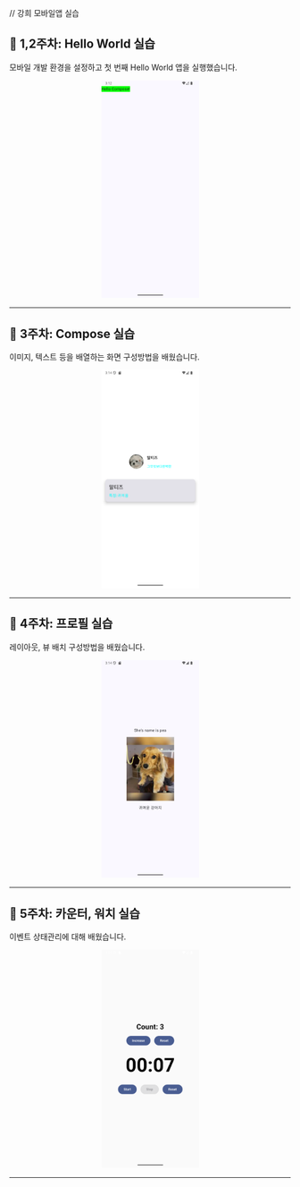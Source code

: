 // 강희 모바일앱 실습

<h2>📘 1,2주차: Hello World 실습</h2>
<p>모바일 개발 환경을 설정하고 첫 번째 Hello World 앱을 실행했습니다.</p>
<p align="center">
  <img src="https://github.com/popup1011/Mobile/blob/main/practice_img/1%2C2%EC%A3%BC%EC%B0%A8_helloworld_%EC%8B%A4%EC%8A%B5.png?raw=true" width="175">
</p>
<hr>

<h2>📘 3주차: Compose 실습</h2>
<p>이미지, 텍스트 등을 배열하는 화면 구성방법을 배웠습니다.</p>
<p align="center">
  <img src="https://github.com/popup1011/Mobile/blob/main/practice_img/4%EC%A3%BC%EC%B0%A8_%ED%94%84%EB%A1%9C%ED%95%84_%EC%8B%A4%EC%8A%B5.png?raw=true" width="175">
</p>
<hr>

<h2>📘 4주차: 프로필 실습</h2>
<p>레이아웃, 뷰 배치 구성방법을 배웠습니다.</p>
<p align="center">
  <img src="https://github.com/popup1011/Mobile/blob/main/practice_img/3%EC%A3%BC%EC%B0%A8_%EC%BB%B4%ED%8F%AC%EC%A6%88_%EC%8B%A4%EC%8A%B5.png?raw=true" width="175">
</p>
<hr>

<h2>📘 5주차: 카운터, 워치 실습</h2>
<p>이벤트 상태관리에 대해 배웠습니다.</p>
<p align="center">
  <img src="https://github.com/popup1011/Mobile/blob/main/practice_img/5%EC%A3%BC%EC%B0%A8_%EC%B9%B4%EC%9A%B4%ED%84%B0_%EC%9B%8C%EC%B9%98_%EC%8B%A4%EC%8A%B5.png?raw=true" width="175">
</p>
<hr>


